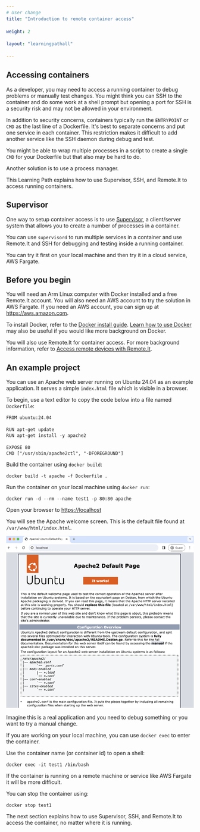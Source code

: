 ```yaml
---
# User change
title: "Introduction to remote container access"

weight: 2

layout: "learningpathall"

---
```


## Accessing containers

As a developer, you may need to access a running container to debug problems or manually test changes. You might think you can SSH to the container and do some work at a shell prompt but opening a port for SSH is a security risk and may not be allowed in your environment.

In addition to security concerns, containers typically run the `ENTRYPOINT` or `CMD` as the last line of a Dockerfile. It's best to separate concerns and put one service in each container. This restriction makes it difficult to add another service like the SSH daemon during debug and test. 

You might be able to wrap multiple processes in a script to create a single `CMD` for your Dockerfile but that also may be hard to do. 

Another solution is to use a process manager.

This Learning Path explains how to use Supervisor, SSH, and Remote.It to access running containers. 

## Supervisor

One way to setup container access is to use [Supervisor](http://supervisord.org/), a client/server system that allows you to create a number of processes in a container.

You can use `supervisord` to run multiple services in a container and use Remote.It and SSH for debugging and testing inside a running container.

You can try it first on your local machine and then try it in a cloud service, AWS Fargate.

## Before you begin

You will need an Arm Linux computer with Docker installed and a free Remote.It account. You will also need an AWS account to try the solution in AWS Fargate. If you need an AWS account, you can sign up at https://aws.amazon.com.

To install Docker, refer to the [Docker install guide](/install-guides/docker/). [Learn how to use Docker](/learning-paths/cross-platform/docker) may also be useful if you would like more background on Docker. 

You will also use Remote.It for container access. For more background information, refer to [Access remote devices with Remote.It](/learning-paths/cross-platform/remoteit/).

## An example project

You can use an Apache web server running on Ubuntu 24.04 as an example application. It serves a simple `index.html` file which is visible in a browser.

To begin, use a text editor to copy the code below into a file named `Dockerfile`:

```console
FROM ubuntu:24.04

RUN apt-get update
RUN apt-get install -y apache2

EXPOSE 80
CMD ["/usr/sbin/apache2ctl", "-DFOREGROUND"]
```

Build the container using `docker build`:

```console
docker build -t apache -f Dockerfile .
```

Run the container on your local machine using `docker run`:

```console
docker run -d --rm --name test1 -p 80:80 apache
```

Open your browser to [https://localhost](http://localhost)

You will see the Apache welcome screen. This is the default file found at `/var/www/html/index.html`.

![Apache #center](apache.png)

Imagine this is a real application and you need to debug something or you want to try a manual change.

If you are working on your local machine, you can use `docker exec` to enter the container.

Use the container name (or container id) to open a shell:

```console
docker exec -it test1 /bin/bash
```

If the container is running on a remote machine or service like AWS Fargate it will be more difficult. 

You can stop the container using:

```console
docker stop test1
```

The next section explains how to use Supervisor, SSH, and Remote.It to access the container, no matter where it is running.
